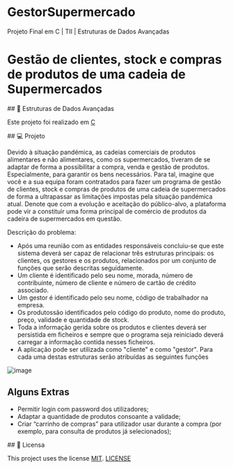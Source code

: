 # GestorSupermercado
Projeto Final em C | TII | Estruturas de Dados Avançadas

# Gestão de clientes, stock e compras de produtos de uma cadeia de Supermercados

## :rocket: Estruturas de Dados Avançadas

Este projeto foi realizado em [C](https://docs.microsoft.com/en-us/dotnet/c/)

## 💻 Projeto

Devido à situação pandémica, as cadeias comerciais de produtos alimentares e não alimentares, como os supermercados, tiveram de se adaptar de forma a possibilitar a compra, venda e gestão de produtos. Especialmente, para garantir os bens necessários. Para tal, imagine que você e a sua equipa foram contratados para fazer um programa de gestão de clientes, stock e compras de produtos de uma cadeia de supermercados de forma a ultrapassar as limitações impostas pela situação pandémica atual. Denote que com a evolução e aceitação do público-alvo, a plataforma pode vir a constituir uma forma principal de comércio de produtos da cadeira de supermercados em questão.

Descrição do problema:
  * Após uma reunião com as entidades responsáveis concluiu-se que este sistema deverá ser capaz de relacionar três estruturas principais: os clientes, os gestores e os produtos, relacionados por um conjunto de funções que serão descritas seguidamente. 
  * Um cliente é identificado pelo seu nome, morada, número de contribuinte, número de cliente e número de cartão de crédito associado.
  * Um gestor é identificado pelo seu nome, código de trabalhador na empresa.
  * Os produtossão identificados pelo código do produto, nome do produto, preço, validade e quantidade de stock.
  * Toda a informação gerida sobre os produtos e clientes deverá ser persistida em ficheiros e sempre que o programa seja reiniciado deverá carregar a informação contida nesses ficheiros.
  * A aplicação pode ser utilizada como "cliente" e como "gestor". Para cada uma destas estruturas serão atribuídas as seguintes funções
 
  ![image](https://user-images.githubusercontent.com/54191355/171966706-a952c308-f53e-4840-afcd-79197cb25b7d.png)

## Alguns Extras
  * Permitir login com password dos utilizadores;
  * Adaptar a quantidade de produtos consoante a validade;
  * Criar “carrinho de compras” para utilizador usar durante a compra (por exemplo, para consulta de produtos já selecionados);



## 📃 Licensa

This project uses the license [MIT][mit]. [LICENSE](https://github.com/TerritorialBreak5/project-c/blob/main/LICENSE)

[mit]:https://opensource.org/licenses/MIT
